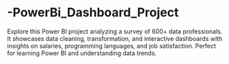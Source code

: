 # -PowerBi_Dashboard_Project
Explore this Power BI project analyzing a survey of 600+ data professionals. It showcases data cleaning, transformation, and interactive dashboards with insights on salaries, programming languages, and job satisfaction. Perfect for learning Power BI and understanding data trends. 
